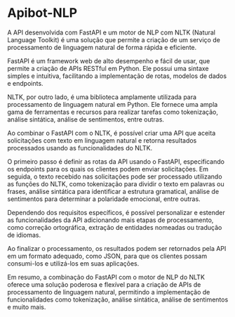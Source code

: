 # Apibot-NLP
A API desenvolvida com FastAPI e um motor de NLP com NLTK (Natural Language Toolkit) é uma solução que permite a criação de um serviço de processamento de linguagem natural de forma rápida e eficiente.

FastAPI é um framework web de alto desempenho e fácil de usar, que permite a criação de APIs RESTful em Python. Ele possui uma sintaxe simples e intuitiva, facilitando a implementação de rotas, modelos de dados e endpoints.

NLTK, por outro lado, é uma biblioteca amplamente utilizada para processamento de linguagem natural em Python. Ele fornece uma ampla gama de ferramentas e recursos para realizar tarefas como tokenização, análise sintática, análise de sentimentos, entre outras.

Ao combinar o FastAPI com o NLTK, é possível criar uma API que aceita solicitações com texto em linguagem natural e retorna resultados processados usando as funcionalidades do NLTK.

O primeiro passo é definir as rotas da API usando o FastAPI, especificando os endpoints para os quais os clientes podem enviar solicitações. Em seguida, o texto recebido nas solicitações pode ser processado utilizando as funções do NLTK, como tokenização para dividir o texto em palavras ou frases, análise sintática para identificar a estrutura gramatical, análise de sentimentos para determinar a polaridade emocional, entre outras.

Dependendo dos requisitos específicos, é possível personalizar e estender as funcionalidades da API adicionando mais etapas de processamento, como correção ortográfica, extração de entidades nomeadas ou tradução de idiomas.

Ao finalizar o processamento, os resultados podem ser retornados pela API em um formato adequado, como JSON, para que os clientes possam consumi-los e utilizá-los em suas aplicações.

Em resumo, a combinação do FastAPI com o motor de NLP do NLTK oferece uma solução poderosa e flexível para a criação de APIs de processamento de linguagem natural, permitindo a implementação de funcionalidades como tokenização, análise sintática, análise de sentimentos e muito mais.
